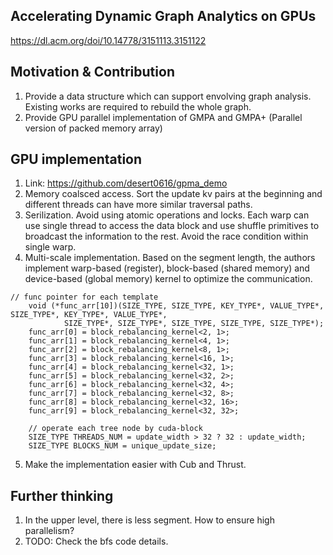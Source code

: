 ## Accelerating Dynamic Graph Analytics on GPUs
https://dl.acm.org/doi/10.14778/3151113.3151122

## Motivation & Contribution
1. Provide a data structure which can support envolving graph analysis. Existing works are required to rebuild the whole graph.
2. Provide GPU parallel implementation of GMPA and GMPA+ (Parallel version of packed memory array)

## GPU implementation
1. Link: https://github.com/desert0616/gpma_demo
2. Memory coalsced access. Sort the update kv pairs at the beginning and different threads can have more similar traversal paths. 
3. Serilization. Avoid using atomic operations and locks. Each warp can use single thread to access the data block and use shuffle primitives to broadcast the information to the rest. Avoid the race condition within single warp. 
4. Multi-scale implementation. Based on the segment length, the authors implement warp-based (register), block-based (shared memory) and device-based (global memory) kernel to optimize the communication. 

```
// func pointer for each template
    void (*func_arr[10])(SIZE_TYPE, SIZE_TYPE, KEY_TYPE*, VALUE_TYPE*, SIZE_TYPE*, KEY_TYPE*, VALUE_TYPE*,
            SIZE_TYPE*, SIZE_TYPE*, SIZE_TYPE, SIZE_TYPE, SIZE_TYPE*);
    func_arr[0] = block_rebalancing_kernel<2, 1>;
    func_arr[1] = block_rebalancing_kernel<4, 1>;
    func_arr[2] = block_rebalancing_kernel<8, 1>;
    func_arr[3] = block_rebalancing_kernel<16, 1>;
    func_arr[4] = block_rebalancing_kernel<32, 1>;
    func_arr[5] = block_rebalancing_kernel<32, 2>;
    func_arr[6] = block_rebalancing_kernel<32, 4>;
    func_arr[7] = block_rebalancing_kernel<32, 8>;
    func_arr[8] = block_rebalancing_kernel<32, 16>;
    func_arr[9] = block_rebalancing_kernel<32, 32>;

    // operate each tree node by cuda-block
    SIZE_TYPE THREADS_NUM = update_width > 32 ? 32 : update_width;
    SIZE_TYPE BLOCKS_NUM = unique_update_size;
```
5. Make the implementation easier with Cub and Thrust. 

## Further thinking
1. In the upper level, there is less segment. How to ensure high parallelism?
2. TODO: Check the bfs code details.
